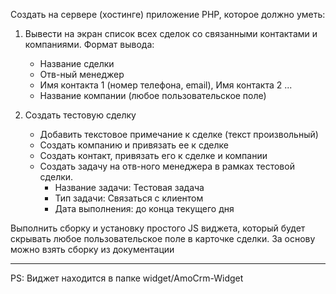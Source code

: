 Создать на сервере (хостинге) приложение PHP, которое должно уметь:

1. Вывести на экран список всех сделок со связанными контактами и компаниями. Формат вывода:
   - Название сделки
   - Отв-ный менеджер
   - Имя контакта 1 (номер телефона, email), Имя контакта 2 ...
   - Название компании (любое пользовательское поле)

2. Создать тестовую сделку
    - Добавить текстовое примечание к сделке (текст произвольный)
    - Создать компанию и привязать ее к сделке
    - Создать контакт, привязать его к сделке и компании 
    - Создать задачу на отв-ного менеджера в рамках тестовой сделки. 
        - Название задачи: Тестовая задача
        - Тип задачи: Связаться с клиентом
        - Дата выполнения: до конца текущего дня

Выполнить сборку и установку простого JS виджета, который будет скрывать любое пользовательское поле в карточке сделки. 
За основу можно взять сборку из документации 

---
PS: Виджет находится в папке widget/AmoCrm-Widget
